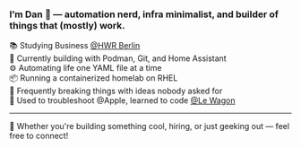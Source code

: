 ### I’m Dan 👋 — automation nerd, infra minimalist, and builder of things that (mostly) work.

📚 Studying Business [@HWR Berlin](https://www.hwr-berlin.de)  
🔧 Currently building with Podman, Git, and Home Assistant  
⚙️ Automating life one YAML file at a time  
📦 Running a containerized homelab on RHEL  
🧪 Frequently breaking things with ideas nobody asked for  
🍏 Used to troubleshoot @Apple, learned to code [@Le Wagon](https://www.lewagon.com)

---

🤝 Whether you're building something cool, hiring, or just geeking out — feel free to connect!
